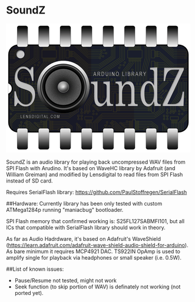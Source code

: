 # SoundZ

![logo](misc/soundz.png)

SoundZ is an audio library for playing back uncompressed WAV files from SPI Flash with Arudino.
It's based on WaveHC library by Adafruit (and William Greiman) and modified by Lensdigital to read files
from SPI Flash instead of SD card. 

Requires SerialFlash library: https://github.com/PaulStoffregen/SerialFlash

##Hardware:
Currently library has been only tested with custom ATMega1284p running "maniacbug" bootloader.

SPI Flash memory that confirmed working is: S25FL127SABMFI101, but all ICs that compatible with SerialFlash library should work in theory.

As far as Audio Hadrdware, it's based on Adafruit's WaveShield (https://learn.adafruit.com/adafruit-wave-shield-audio-shield-for-arduino). As bare minimum it requires MCP4921 DAC. TS922IN OpAmp is used to amplify single for playback via headphones or small speaker (i.e. 0.5W).

##List of known issues:
- Pause/Resume not tested, might not work
- Seek function (to skip portion of WAV) is definately not working (not ported yet). 

	

